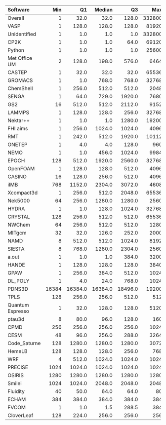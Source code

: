 | Software         |   Min |      Q1 |   Median |      Q3 |    Max |    Jobs |     Nodeh |   PercentUse |
|:-----------------|------:|--------:|---------:|--------:|-------:|--------:|----------:|-------------:|
| Overall          |     1 |    32.0 |     32.0 |   128.0 | 332800 | 1068595 | 3408156.0 |        100.0 |
| VASP             |     1 |   128.0 |    128.0 |   128.0 |  81920 |  106496 | 1225305.0 |         36.0 |
| Unidentified     |     1 |     1.0 |      1.0 |     1.0 | 332800 |  237867 |  659851.5 |         19.4 |
| CP2K             |     1 |     1.0 |      1.0 |    64.0 |  69120 |   25760 |  238851.0 |          7.0 |
| Python           |     1 |     1.0 |      1.0 |     1.0 |  25600 |   28731 |  113516.1 |          3.3 |
| Met Office UM    |     2 |   128.0 |    198.0 |   576.0 |   6464 |    4040 |  102783.2 |          3.0 |
| CASTEP           |     1 |    32.0 |     32.0 |    32.0 |  65536 |  564760 |  101470.3 |          3.0 |
| GROMACS          |     1 |     1.0 |    768.0 |   768.0 |  32768 |   20813 |   86202.7 |          2.5 |
| ChemShell        |     1 |   256.0 |    512.0 |   512.0 |   2048 |     890 |   75283.2 |          2.2 |
| SENGA            |     1 |    64.0 |    729.0 |  1920.0 |   7680 |     213 |   69805.7 |          2.0 |
| GS2              |    16 |   512.0 |    512.0 |  2112.0 |   9152 |     875 |   68920.6 |          2.0 |
| LAMMPS           |     1 |   128.0 |    128.0 |   256.0 |  32768 |    8222 |   59078.2 |          1.7 |
| Nektar++         |     1 |     1.0 |      1.0 |  1280.0 |  19200 |    1503 |   46775.3 |          1.4 |
| FHI aims         |     1 |   256.0 |   1024.0 |  1024.0 |   4096 |   13851 |   46698.3 |          1.4 |
| RMT              |     1 |   242.0 |    512.0 |  1920.0 |  10112 |     623 |   46559.6 |          1.4 |
| ONETEP           |     1 |     4.0 |      4.0 |   128.0 |    960 |    4777 |   46163.9 |          1.4 |
| NEMO             |     1 |     1.0 |    456.0 |  1024.0 |   9984 |   15456 |   45229.8 |          1.3 |
| EPOCH            |   128 |   512.0 |   1920.0 |  2560.0 |  32768 |     257 |   42764.8 |          1.3 |
| OpenFOAM         |     1 |   128.0 |    128.0 |   512.0 |   4096 |    1667 |   42732.9 |          1.3 |
| CASINO           |    16 |   128.0 |    256.0 |   512.0 |   4096 |     877 |   36733.4 |          1.1 |
| iIMB             |   768 |  1152.0 |   2304.0 |  3072.0 |   4608 |     197 |   33560.5 |          1.0 |
| Xcompact3d       |     1 |   256.0 |    512.0 |  2048.0 |  65536 |     602 |   28068.7 |          0.8 |
| Nek5000          |    64 |   256.0 |   1280.0 |  1280.0 |   2560 |     264 |   24307.6 |          0.7 |
| HYDRA            |     1 |     1.0 |    128.0 |  1024.0 |  32768 |     805 |   21492.4 |          0.6 |
| CRYSTAL          |   128 |   256.0 |    512.0 |   512.0 |  65536 |     563 |   18493.2 |          0.5 |
| NWChem           |    64 |   256.0 |    512.0 |   512.0 |   1280 |   11870 |   16105.8 |          0.5 |
| MITgcm           |    32 |    32.0 |    126.0 |   252.0 |   2000 |    8023 |   14122.0 |          0.4 |
| NAMD             |     8 |   512.0 |    512.0 |  1024.0 |   8192 |     345 |   13221.5 |          0.4 |
| SIESTA           |     8 |   768.0 |   1280.0 |  2304.0 |   2560 |      56 |   12269.6 |          0.4 |
| a.out            |     1 |     1.0 |      1.0 |   384.0 |   3200 |    1374 |   11042.4 |          0.3 |
| HANDE            |     1 |   128.0 |    128.0 |   128.0 |   3840 |     341 |   10705.6 |          0.3 |
| GPAW             |     1 |   256.0 |    384.0 |   512.0 |   1024 |    1330 |    9768.9 |          0.3 |
| DL_POLY          |     1 |     4.0 |     24.0 |   768.0 |   1024 |     404 |    8099.9 |          0.2 |
| PDNS3D           | 16384 | 16384.0 |  16384.0 | 18496.0 |  19200 |       6 |    7647.6 |          0.2 |
| TPLS             |   128 |   256.0 |    256.0 |   512.0 |    512 |     159 |    7554.8 |          0.2 |
| Quantum Espresso |     1 |    32.0 |    128.0 |   128.0 |   5120 |    3788 |    5717.9 |          0.2 |
| ptau3d           |     8 |    80.0 |     96.0 |   128.0 |    160 |      48 |    4126.2 |          0.1 |
| CPMD             |   256 |   256.0 |    256.0 |   256.0 |   1024 |     167 |    2967.7 |          0.1 |
| CESM             |    48 |    96.0 |    256.0 |   288.0 |   3264 |     325 |    1394.1 |          0.0 |
| Code_Saturne     |   128 |  1280.0 |   1280.0 |  1280.0 |   3072 |      25 |     962.4 |          0.0 |
| HemeLB           |   128 |   128.0 |    128.0 |   256.0 |    768 |      58 |     557.8 |          0.0 |
| WRF              |     4 |   512.0 |   1024.0 |  1024.0 |   1024 |      79 |     327.0 |          0.0 |
| PRECISE          |  1024 |  1024.0 |   1024.0 |  1024.0 |   1024 |      16 |     326.3 |          0.0 |
| OSIRIS           |  1280 |  1280.0 |   1280.0 |  1280.0 |   1280 |       1 |     269.4 |          0.0 |
| Smilei           |  1024 |  1024.0 |   2048.0 |  2048.0 |   2048 |      18 |     231.5 |          0.0 |
| Fluidity         |    40 |    50.0 |     64.0 |    64.0 |     80 |      38 |      46.4 |          0.0 |
| ECHAM            |   384 |   384.0 |    384.0 |   384.0 |    384 |       5 |      32.8 |          0.0 |
| FVCOM            |     1 |     1.0 |      1.5 |   288.5 |    384 |       6 |      10.5 |          0.0 |
| CloverLeaf       |   128 |   224.0 |    256.0 |   256.0 |    256 |       4 |       0.2 |          0.0 |